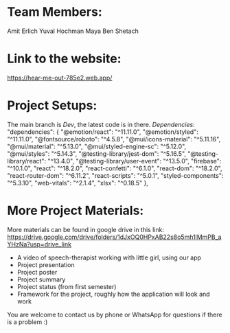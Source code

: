 # Team Members:
Amit Erlich 
Yuval Hochman 
Maya Ben Shetach

# Link to the website:
https://hear-me-out-785e2.web.app/

# Project Setups:
The main branch is *Dev*, the latest code is in there.
*Dependencies*:
  "dependencies": {
    "@emotion/react": "^11.11.0",
    "@emotion/styled": "^11.11.0",
    "@fontsource/roboto": "^4.5.8",
    "@mui/icons-material": "^5.11.16",
    "@mui/material": "^5.13.0",
    "@mui/styled-engine-sc": "^5.12.0",
    "@mui/styles": "^5.14.3",
    "@testing-library/jest-dom": "^5.16.5",
    "@testing-library/react": "^13.4.0",
    "@testing-library/user-event": "^13.5.0",
    "firebase": "^10.1.0",
    "react": "^18.2.0",
    "react-confetti": "^6.1.0",
    "react-dom": "^18.2.0",
    "react-router-dom": "^6.11.2",
    "react-scripts": "^5.0.1",
    "styled-components": "^5.3.10",
    "web-vitals": "^2.1.4",
    "xlsx": "^0.18.5"
  },
  
# More Project Materials:
More materials can be found in google drive in this link: https://drive.google.com/drive/folders/1dJxOQ0HPxAB22s8o5mh1lMmPB_aYHzNa?usp=drive_link
- A video of speech-therapist working with little girl, using our app
- Project presentation
- Project poster
- Project summary
- Project status (from first semester)
- Framework for the project, roughly how the application will look and work

You are welcome to contact us by phone or WhatsApp for questions if there is a problem :)
